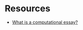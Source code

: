 # Resources

- [What is a computational essay?](https://blog.stephenwolfram.com/2017/11/what-is-a-computational-essay/)